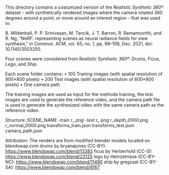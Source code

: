 This directory contains a costumized version of the *Realistic Synthetic 360º* dataset - with synthetically rendered images where the camera rotated 360 degrees around a point, or move around an interest region - that was used in:

B. Mildenhall, P. P. Srinivasan, M. Tancik, J. T. Barron, R. Ramamoorthi, and R. Ng, “NeRF: representing scenes as neural radiance fields for view synthesis,” in Commun. ACM, vol. 65, no. 1, pp. 99–106, Dec. 2021, doi: 10.1145/3503250.

Four scenes were considered from *Realistic Synthetic 360º*: *Drums*, *Ficus*, *Lego*, and *Ship*.

Each scene folder contains:
• 100 Traning images (with spatial resolution of 800×800 pixels)
• 200 Test images (with spatial resolution of 800×800 pixels)
• One camera path

The training images are used as input for the methods training, the test images are used to generate the reference video, and the camera path file is used to generate the synthesized video with the same camera path as the reference video.

Structure:
  SCENE_NAME
    -train
      r_*.png
    -test
      r_*.png
      r_*_depth_0000.png
      r_*_normal_0000.png
    transforms_train.json
    transforms_test.json
    camera_path.json

Attribution:
The renders are from modified blender models located on blendswap.com
drums by bryanajones (CC-BY): https://www.blendswap.com/blend/13383
ficus by Herberhold (CC-0): https://www.blendswap.com/blend/23125
lego by Heinzelnisse (CC-BY-NC): https://www.blendswap.com/blend/11490
ship by gregzaal (CC-BY-SA): https://www.blendswap.com/blend/8167
